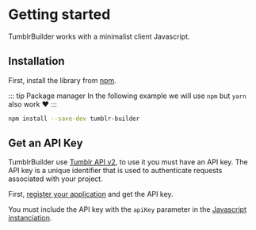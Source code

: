 # Getting started

TumblrBuilder works with a minimalist client Javascript.

## Installation

First, install the library from [npm](https://www.npmjs.com/package/tumblr-builder).

::: tip Package manager
In the following example we will use `npm` but `yarn` also work :heart:
:::

```bash
npm install --save-dev tumblr-builder
```

## Get an API Key

TumblrBuilder use [Tumblr API v2](https://www.tumblr.com/docs/en/api/v2), to use it you must have an API key. The API key is a unique identifier that is used to authenticate requests associated with your project.

First, [register your application](https://www.tumblr.com/oauth/register) and get the API key.

You must include the API key with the `apiKey` parameter in the [Javascript instanciation](how-it-works.html#instanciation).
